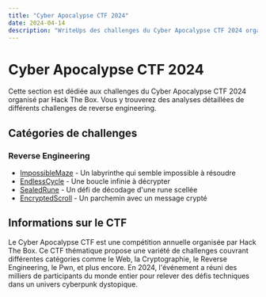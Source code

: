 ```yaml
---
title: "Cyber Apocalypse CTF 2024"
date: 2024-04-14
description: "WriteUps des challenges du Cyber Apocalypse CTF 2024 organisé par Hack The Box"
---
```


# Cyber Apocalypse CTF 2024

Cette section est dédiée aux challenges du Cyber Apocalypse CTF 2024 organisé par Hack The Box. Vous y trouverez des analyses détaillées de différents challenges de reverse engineering.

## Catégories de challenges

### Reverse Engineering
- [ImpossibleMaze](/writeups/cyber-apocalypse/2024-04-14-impossiblemaze) - Un labyrinthe qui semble impossible à résoudre
- [EndlessCycle](/writeups/cyber-apocalypse/2024-04-14-endlesscycle) - Une boucle infinie à décrypter
- [SealedRune](/writeups/cyber-apocalypse/2024-04-14-sealedrune) - Un défi de décodage d'une rune scellée
- [EncryptedScroll](/writeups/cyber-apocalypse/2024-04-14-encryptedscroll) - Un parchemin avec un message crypté

## Informations sur le CTF

Le Cyber Apocalypse CTF est une compétition annuelle organisée par Hack The Box. Ce CTF thématique propose une variété de challenges couvrant différentes catégories comme le Web, la Cryptographie, le Reverse Engineering, le Pwn, et plus encore. En 2024, l'événement a réuni des milliers de participants du monde entier pour relever des défis techniques dans un univers cyberpunk dystopique. 